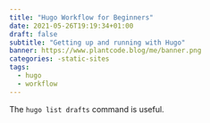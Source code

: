 ```yaml
---
title: "Hugo Workflow for Beginners"
date: 2021-05-26T19:19:34+01:00
draft: false
subtitle: "Getting up and running with Hugo"
banner: https://www.plantcode.blog/me/banner.png
categories: -static-sites
tags:
  - hugo
  - workflow
---
```


The `hugo list drafts` command is useful.
